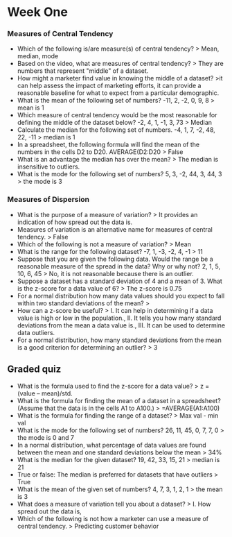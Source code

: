 # Week One
### Measures of Central Tendency
- Which of the following is/are measure(s) of central tendency? > Mean, median, mode
- Based on the video, what are measures of central tendency? > They are numbers that represent "middle" of a dataset.
- How might a marketer find value in knowing the middle of a dataset? >it can help assess the impact of marketing efforts, it can provide a reasonable baseline for what to expect from a particular demographic.
- What is the mean of the following set of numbers? -11, 2, -2, 0, 9, 8 > mean is 1
- Which measure of central tendency would be the most reasonable for defining the middle of the dataset below? -2, 4, 1, -1, 3, 73 > Median
- Calculate the median for the following set of numbers. -4, 1, 7, -2, 48, 22, -11 > median is 1
- In a spreadsheet, the following formula will find the mean of the numbers in the cells D2 to D20. AVERAGE(D2:D20 > False
- What is an advantage the median has over the mean? > The median is insensitive to outliers.
- What is the mode for the following set of numbers? 5, 3, -2, 44, 3, 44, 3 > the mode is 3

### Measures of Dispersion
- What is the purpose of a measure of variation? > It provides an indication of how spread out the data is.
- Measures of variation is an alternative name for measures of central tendency. > False
- Which of the following is not a measure of variation? > Mean
- What is the range for the following dataset? -7, 1, -3, -2, 4, -1 > 11
- Suppose that you are given the following data. Would the range be a reasonable measure of the spread in the data? Why or why not? 
2, 1, 5, 10, 6, 45 > No, it is not reasonable because there is an outlier.
- Suppose a dataset has a standard deviation of 4 and a mean of 3. What is the z-score for a data value of 6? > The z-score is 0.75
- For a normal distribution how many data values should you expect to fall within two standard deviations of the mean? > 
- How can a z-score be useful? > I. It can help in determining if a data value is high or low in the population., II. It tells you how many standard deviations from the mean a data value is., III. It can be used to determine data outliers.
- For a normal distribution, how many standard deviations from the mean is a good criterion for determining an outlier? > 3

## Graded quiz
- What is the formula used to find the z-score for a data value? > z = (value – mean)/std.
- What is the formula for finding the mean of a dataset in a spreadsheet? (Assume that the data is in the cells A1 to A100.) > =AVERAGE(A1:A100)
- What is the formula for finding the range of a dataset? > Max val - min val
- What is the mode for the following set of numbers? 26, 11, 45, 0, 7, 7, 0 > the mode is 0 and 7
- In a normal distribution, what percentage of data values are found between the mean and one standard deviations below the mean > 34%
- What is the median for the given dataset? 19, 42, 33, 15, 21 > median is 21
- True or false: The median is preferred for datasets that have outliers > True
- What is the mean of the given set of numbers? 4, 7, 3, 1, 2, 1 > the mean is 3
- What does a measure of variation tell you about a dataset? > I.  How spread out the data is, 
- Which of the following is not how a marketer can use a measure of central tendency. > Predicting customer behavior

